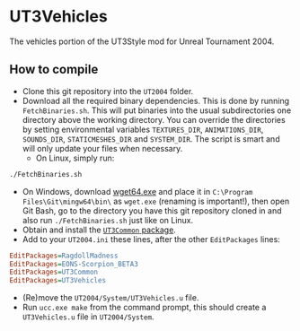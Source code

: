UT3Vehicles
===========

The vehicles portion of the UT3Style mod for Unreal Tournament 2004.

## How to compile

* Clone this git repository into the `UT2004` folder.
* Download all the required binary dependencies. This is done by running `FetchBinaries.sh`. This will put binaries into the usual subdirectories one directory above the working directory. You can override the directories by setting environmental variables `TEXTURES_DIR`, `ANIMATIONS_DIR`, `SOUNDS_DIR`, `STATICMESHES_DIR` and `SYSTEM_DIR`. The script is smart and will only update your files when necessary.
  * On Linux, simply run:
```bash
./FetchBinaries.sh
```
  * On Windows, download [wget64.exe](https://eternallybored.org/misc/wget/current/wget64.exe) and place it in `C:\Program Files\Git\mingw64\bin\` as `wget.exe` (renaming is important!), then open Git Bash, go to the directory you have this git repository cloned in and also run `./FetchBinaries.sh` just like on Linux.
* Obtain and install the [`UT3Common` package](https://github.com/GreatEmerald/UT3Common).
* Add to your `UT2004.ini` these lines, after the other `EditPackages` lines:
```ini
EditPackages=RagdollMadness
EditPackages=EONS-Scorpion_BETA3
EditPackages=UT3Common
EditPackages=UT3Vehicles
```
* (Re)move the `UT2004/System/UT3Vehicles.u` file.
* Run `ucc.exe make` from the command prompt, this should create a `UT3Vehicles.u` file in `UT2004/System`.
